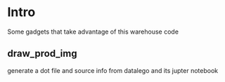 # Intro

Some gadgets that take advantage of this warehouse code

## draw_prod_img

generate a dot file and source info from datalego and its jupter notebook